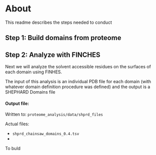 # About

This readme describes the steps needed to conduct 

## Step 1: Build domains from proteome




## Step 2: Analyze with FINCHES
Next we will analyze the solvent accessible residues on the surfaces of each domain using FINHES.

The input of this analysis is an individual PDB file for each domain (with whatever domain definition procedure was defined) and the output is a SHEPHARD Domains file 


#### Output file:
Written to: `proteome_analysis/data/shprd_files`

Actual files:

* `shprd_chainsaw_domains_0.4.tsv`
* 

To buld